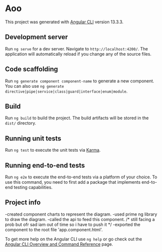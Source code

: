 # Aoo

This project was generated with [Angular CLI](https://github.com/angular/angular-cli) version 13.3.3.

## Development server

Run `ng serve` for a dev server. Navigate to `http://localhost:4200/`. The application will automatically reload if you change any of the source files.

## Code scaffolding

Run `ng generate component component-name` to generate a new component. You can also use `ng generate directive|pipe|service|class|guard|interface|enum|module`.

## Build

Run `ng build` to build the project. The build artifacts will be stored in the `dist/` directory.

## Running unit tests

Run `ng test` to execute the unit tests via [Karma](https://karma-runner.github.io).

## Running end-to-end tests

Run `ng e2e` to execute the end-to-end tests via a platform of your choice. To use this command, you need to first add a package that implements end-to-end testing capabilities.

## Project info

-created component charts to represent the diagram.
-used prime ng library to draw the diagram.
-called the api to feed this component.  /* still facing a prob but ofr sad iam out of time so i have to push it */
-exported the component to the root file 'app.component.html'.

To get more help on the Angular CLI use `ng help` or go check out the [Angular CLI Overview and Command Reference](https://angular.io/cli) page.
